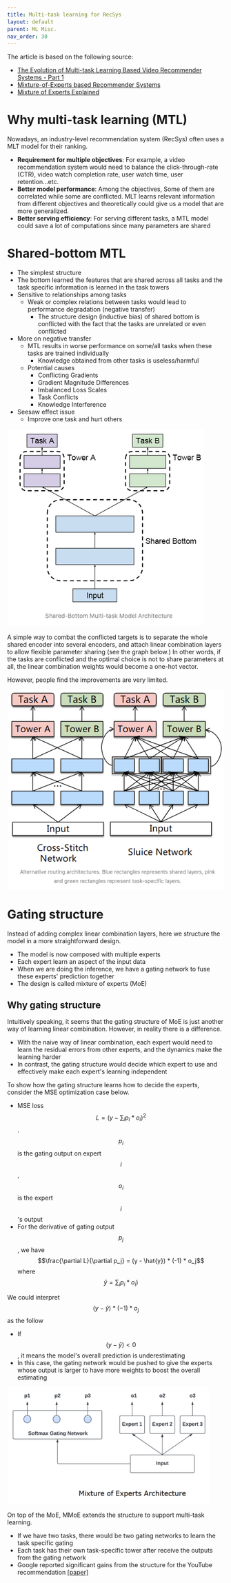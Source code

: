 ```yaml
---
title: Multi-task learning for RecSys
layout: default
parent: ML Misc.
nav_order: 30
---
```


The article is based on the following source:
- [The Evolution of Multi-task Learning Based Video Recommender Systems - Part 1](https://blog.reachsumit.com/posts/2024/06/multi-task-video-recsys-p1/)
- [Mixture-of-Experts based Recommender Systems](https://blog.reachsumit.com/posts/2023/04/moe-for-recsys/)
- [Mixture of Experts Explained](https://blog.reachsumit.com/posts/2023/04/moe-for-recsys/)

# Why multi-task learning (MTL)
Nowadays, an industry-level recommendation system (RecSys) often uses a MLT model for their ranking. 
- **Requirement for multiple objectives**: For example, a video recommendation system would need to balance the click-through-rate (CTR), video watch completion rate, user watch time, user retention...etc.
- **Better model performance**: Among the objectives, Some of them are correlated while some are conflicted. MLT learns relevant information from different objectives and theoretically could give us a model that are more generalized.
- **Better serving efficiency**: For serving different tasks, a MTL model could save a lot of computations since many parameters are shared 

# Shared-bottom MTL
- The simplest structure
- The bottom learned the features that are shared across all tasks and the task specific information is learned in the task towers
- Sensitive to relationships among tasks
  - Weak or complex relations between tasks would lead to performance degradation (negative transfer)
    - The structure design (inductive bias) of shared bottom is conflicted with the fact that the tasks are unrelated or even conflicted
- More on negative transfer
    - MTL results in worse performance on some/all tasks when these tasks are trained individually
        - Knowledge obtained from other tasks is useless/harmful
    - Potential causes
        - Conflicting Gradients
        - Gradient Magnitude Differences
        - Imbalanced Loss Scales
        - Task Conflicts
        - Knowledge Interference
- Seesaw effect issue
    - Improve one task and hurt others

![shared_bottom_mtl](/docs/ml_misc/mtl_recsys/images/shared_bottom_mtl.png)

A simple way to combat the conflicted targets is to separate the whole shared encoder into several encoders, and attach linear combination layers to allow flexible parameter sharing (see the graph below.) In other words, if the tasks are conflicted and the optimal choice is not to share parameters at all, the linear combination weights would become a one-hot vector.

However, people find the improvements are very limited.

![cross_stitch_mtl](/docs/ml_misc/mtl_recsys/images/cross_stitch_mtl.png)


# Gating structure
Instead of adding complex linear combination layers, here we structure the model in a more straightforward design. 
- The model is now composed with multiple experts
- Each expert learn an aspect of the input data
- When we are doing the inference, we have a gating network to fuse these experts' prediction together
- The design is called mixture of experts (MoE)

## Why gating structure
Intuitively speaking, it seems that the gating structure of MoE is just another way of learning linear combination. However, in reality there is a difference. 

- With the naive way of linear combination, each expert would need to learn the residual errors from other experts, and the dynamics make the learning harder
- In contrast, the gating structure would decide which expert to use and effectively make each expert's learning independent

To show how the gating structure learns how to decide the experts, consider the MSE optimization case below.

- MSE loss $$L = (y-\sum_i p_i * o_i)^2$$. $$p_i$$ is the gating output on expert $$i$$, $$o_i$$ is the expert $$i$$'s output
- For the derivative of gating output $$p_j$$, we have $$\frac{\partial L}{\partial p_j} = (y - \hat{y}) * (-1) * o_j$$ where $$\hat{y} = \sum_i p_i * o_i)$$

We could interpret $$(y - \hat{y}) * (-1) * o_j$$ as the follow

- If $$(y - \hat{y}) < 0$$, it means the model's overall prediction is underestimating
- In this case, the gating network would be pushed to give the experts whose output is larger to have more weights to boost the overall estimating



![moe_structure](/docs/ml_misc/mtl_recsys/images/MoE_structure.png)

On top of the MoE, MMoE extends the structure to support multi-task learning.
- If we have two tasks, there would be two gating networks to learn the task specific gating
- Each task has their own task-specific tower after receive the outputs from the gating network
- Google reported significant gains from the structure for the YouTube recommendation [[paper]](https://daiwk.github.io/assets/youtube-multitask.pdf)
